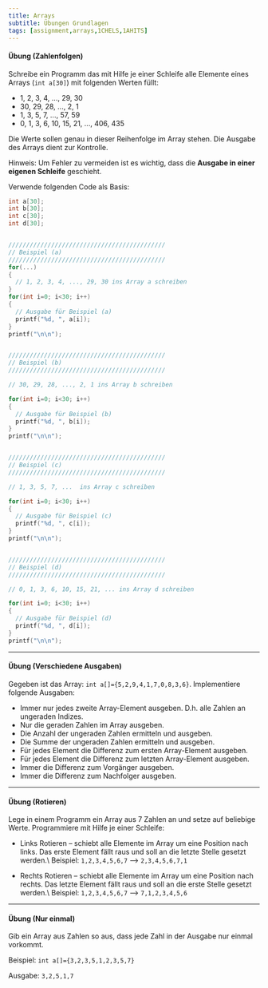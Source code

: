 ```yaml
---
title: Arrays
subtitle: Übungen Grundlagen
tags: [assignment,arrays,1CHELS,1AHITS]
---
```


#### Übung (Zahlenfolgen)

Schreibe ein Programm das mit Hilfe je einer Schleife alle Elemente eines Arrays (`int a[30]`) mit folgenden Werten füllt:

- 1, 2, 3, 4, ..., 29, 30
- 30, 29, 28, ..., 2, 1
- 1, 3, 5, 7, ..., 57, 59
- 0, 1, 3, 6, 10, 15, 21, ..., 406, 435

Die Werte sollen genau in dieser Reihenfolge im Array stehen. Die Ausgabe des Arrays dient zur Kontrolle.

Hinweis: Um Fehler zu vermeiden ist es wichtig, dass die **Ausgabe in einer eigenen Schleife** geschieht.

Verwende folgenden Code als Basis:

```c
int a[30];
int b[30];
int c[30];
int d[30];


////////////////////////////////////////////
// Beispiel (a)
////////////////////////////////////////////
for(...)
{
  // 1, 2, 3, 4, ..., 29, 30 ins Array a schreiben
}
for(int i=0; i<30; i++)
{
  // Ausgabe für Beispiel (a)
  printf("%d, ", a[i]);
}
printf("\n\n");


////////////////////////////////////////////
// Beispiel (b)
////////////////////////////////////////////

// 30, 29, 28, ..., 2, 1 ins Array b schreiben

for(int i=0; i<30; i++)
{
  // Ausgabe für Beispiel (b)
  printf("%d, ", b[i]);
}
printf("\n\n");


////////////////////////////////////////////
// Beispiel (c)
////////////////////////////////////////////

// 1, 3, 5, 7, ...  ins Array c schreiben

for(int i=0; i<30; i++)
{
  // Ausgabe für Beispiel (c)
  printf("%d, ", c[i]);
}
printf("\n\n");


////////////////////////////////////////////
// Beispiel (d)
////////////////////////////////////////////

// 0, 1, 3, 6, 10, 15, 21, ... ins Array d schreiben

for(int i=0; i<30; i++)
{
  // Ausgabe für Beispiel (d)
  printf("%d, ", d[i]);
}
printf("\n\n");


```



---

#### Übung (Verschiedene Ausgaben)

Gegeben ist das Array: `int a[]={5,2,9,4,1,7,0,8,3,6}`.
 Implementiere folgende Ausgaben:

- Immer nur jedes zweite Array-Element ausgeben. D.h. alle Zahlen an ungeraden Indizes.
- Nur die geraden Zahlen im Array ausgeben.
- Die Anzahl der ungeraden Zahlen ermitteln und ausgeben.
- Die Summe der ungeraden Zahlen ermitteln und ausgeben.
- Für jedes Element die Differenz zum ersten Array-Element ausgeben.
- Für jedes Element die Differenz zum letzten Array-Element ausgeben.
- Immer die Differenz zum Vorgänger ausgeben.
- Immer die Differenz zum Nachfolger ausgeben.



---

#### Übung (Rotieren)

Lege in einem Programm ein Array aus 7 Zahlen an und setze auf beliebige Werte.
Programmiere mit Hilfe je einer Schleife:

- Links Rotieren – schiebt alle Elemente im Array um eine Position nach links. 
Das erste Element fällt raus und soll an die letzte Stelle gesetzt werden.\\
Beispiel: `1,2,3,4,5,6,7` ⟶ `2,3,4,5,6,7,1` 

- Rechts Rotieren – schiebt alle Elemente im Array um eine Position nach rechts. 
Das letzte Element fällt raus und soll an die erste Stelle gesetzt werden.\\
Beispiel: `1,2,3,4,5,6,7` ⟶ `7,1,2,3,4,5,6`

---
#### Übung (Nur einmal)

Gib ein Array aus Zahlen so aus, dass jede Zahl in der Ausgabe nur einmal vorkommt.

Beispiel: `int a[]={3,2,3,5,1,2,3,5,7}`

Ausgabe: `3,2,5,1,7`


